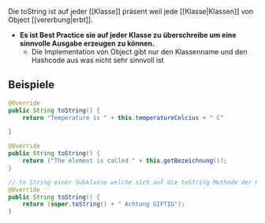 Die toString ist auf jeder [[Klasse]] präsent weil jede [[Klasse|Klassen]] von Object [[vererbung|erbt]]. 

- **Es ist Best Practice sie auf jeder Klasse zu überschreibe um eine sinnvolle Ausgabe erzeugen zu können.**
	- Die Implementation von Object gibt nur den Klassenname und den Hashcode aus was nicht sehr sinnvoll ist 

## Beispiele
```java
@Override
public String toString() {
	return "Temperature is " + this.temperatureCelcius + " C" 

}

@Override
public String toString() {
    return ("The element is called " + this.getBezeichnung());
}

// to String einer Subklasse welche sich auf die toString Methode der Oberklasse bezieht
@Override
public String toString() {
    return (super.toString() + " Achtung GIFTIG");
}
```
